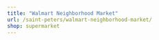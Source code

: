 ```yaml
---
title: "Walmart Neighborhood Market"
url: /saint-peters/walmart-neighborhood-market/
shop: supermarket
---
```

